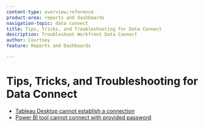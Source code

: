 ```yaml
---
content-type: overview;reference
product-area: reports and dashboards
navigation-topic: data connect
title: Tips, Tricks, and Troubleshooting for Data Connect
description: Troubleshoot Workfront Data Connect
author: Courtney
feature: Reports and Dashboards

---
```


# Tips, Tricks, and Troubleshooting for Data Connect

* [Tableau Desktop cannot establish a connection](/help/quicksilver/reports-and-dashboards/data-lake/tips-tricks-troubleshooting/cannot-load-data.md)
* [Power BI tool cannot connect with provided password](/help/quicksilver/reports-and-dashboards/data-lake/tips-tricks-troubleshooting/cannot-connect-with-provided-password.md)